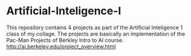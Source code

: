 # Artificial-Inteligence-I

This repository contains 4 projects as part of the Artificial Inteligence 1 class of my collage. The projects are basically an implementation of the Pac-Man Projects of Berkley Intro to AI course. http://ai.berkeley.edu/project_overview.html
